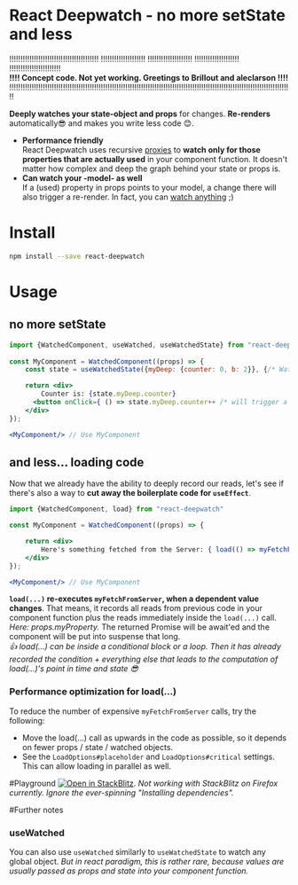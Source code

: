 # React Deepwatch - no more setState and less
!!!!!!!!!!!!!!!!!!!!!!!!!!!!!!!!!!!!!!!!  !!!!!!!!!!!!!!!!!!!!  !!!!!!!!!!!!!!!!!!!!  !!!!!!!!!!!!!!!!!!!!  !!!!!!!!!!!!!!!!!!!!!!!  
**!!!! Concept code. Not yet working. Greetings to Brillout and aleclarson !!!!**  
!!!!!!!!!!!!!!!!!!!!!!!!!!!!!!!!!!!!!!!!!!!!!!!!!!!!!!!!!!!!!!!!!!!!!!!!!!!!!!!!!!!!!!!!!!!!!!!!!!!!!!!!!!!!!!!!!!!!!!!!!!!!!!!


**Deeply watches your state-object and props** for changes. **Re-renders** automatically😎 and makes you write less code 😊.
- **Performance friendly**  
  React Deepwatch uses recursive [proxies](https://developer.mozilla.org/en-US/docs/Web/JavaScript/Reference/Global_Objects/Proxy) to **watch only for those properties that are actually used** in your component function. It doesn't matter how complex and deep the graph behind your state or props is.
- **Can watch your -model- as well**  
  If a (used) property in props points to your model, a change there will also trigger a re-render. In fact, you can [watch anything](#usewatched) ;)

# Install
````bash
npm install --save react-deepwatch
````

# Usage
## no more setState
````jsx
import {WatchedComponent, useWatched, useWatchedState} from "react-deepwatch"
          
const MyComponent = WatchedComponent((props) => {
    const state = useWatchedState({myDeep: {counter: 0, b: 2}}, {/* WatchedOptions (optional) */});

    return <div>
        Counter is: {state.myDeep.counter}
      <button onClick={ () => state.myDeep.counter++ /* will trigger a rerender */ }>Increase counter</button>
    </div>
});

<MyComponent/> // Use MyComponent
````

## and less... loading code
Now that we already have the ability to deeply record our reads, let's see if there's also a way to **cut away the boilerplate code for `useEffect`**.

````jsx
import {WatchedComponent, load} from "react-deepwatch"

const MyComponent = WatchedComponent((props) => {

    return <div>
        Here's something fetched from the Server: { load(() => myFetchFromServer(props.myProperty), {/* LoadOptions (optional) */}) }
    </div>
});

<MyComponent/> // Use MyComponent
````
**`load(...)` re-executes `myFetchFromServer`, when a dependent value changes**. That means, it records all reads from previous code in your component function plus the reads immediately inside the `load(...)` call. _Here: props.myProperty._
The returned Promise will be await'ed and the component will be put into suspense that long.  
_👍 load(...) can be inside a conditional block or a loop. Then it has already recorded the condition + everything else that leads to the computation of load(...)'s point in time and state 😎_

### Performance optimization for load(...)
To reduce the number of expensive `myFetchFromServer` calls, try the following:
- Move the load(...) call as upwards in the code as possible, so it depends on fewer props / state / watched objects.
- See the `LoadOptions#placeholder` and `LoadOptions#critical` settings. This can allow loading in parallel as well.

#Playground
[![Open in StackBlitz](https://developer.stackblitz.com/img/open_in_stackblitz_small.svg)](https://stackblitz.com/fork/github/bogeeee/react-deepwatch/tree/1.x/example?title=MembraceDb%20example&file=index.ts). _Not working with StackBlitz on Firefox currently. Ignore the ever-spinning "Installing dependencies"._

#Further notes
### useWatched
You can also use `useWatched` similarly  to `useWatchedState` to watch any global object. _But in react paradigm, this is rather rare, because values are usually passed as props and state into your component function._
